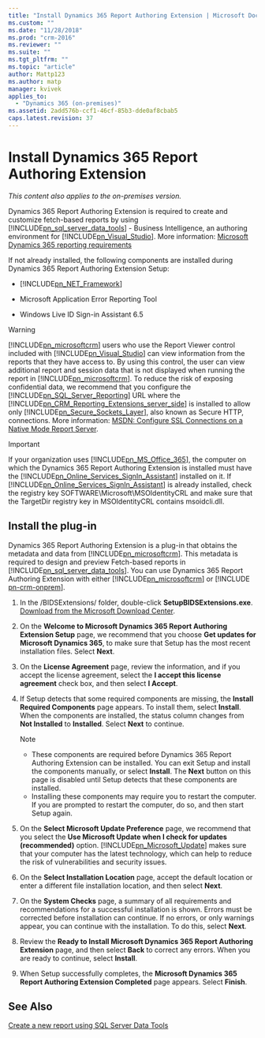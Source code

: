 ```yaml
---
title: "Install Dynamics 365 Report Authoring Extension | Microsoft Docs"
ms.custom: ""
ms.date: "11/28/2018"
ms.prod: "crm-2016"
ms.reviewer: ""
ms.suite: ""
ms.tgt_pltfrm: ""
ms.topic: "article"
author: Mattp123
ms.author: matp
manager: kvivek
applies_to: 
  - "Dynamics 365 (on-premises)"
ms.assetid: 2add576b-ccf1-46cf-85b3-dde0af8cbab5
caps.latest.revision: 37
---
```

# Install Dynamics 365 Report Authoring Extension

*This content also applies to the on-premises version.*

 Dynamics 365 Report Authoring Extension is required to create and customize fetch-based reports by using [!INCLUDE[pn_sql_server_data_tools](../includes/pn-sql-server-data-tools.md)] - Business Intelligence, an authoring environment for [!INCLUDE[pn_Visual_Studio](../includes/pn-visual-studio.md)]. More information: [Microsoft Dynamics 365 reporting requirements](../on-premises/microsoft-dynamics-365-reporting-requirements.md)  
  
 If not already installed, the following components are installed during Dynamics 365 Report Authoring Extension Setup:  
  
-   [!INCLUDE[pn_NET_Framework](../includes/pn-net-framework.md)]  
  
-   Microsoft Application Error Reporting Tool  
  
-   Windows Live ID Sign-in Assistant 6.5  
  
> [!WARNING]
>  [!INCLUDE[pn_microsoftcrm](../includes/pn-microsoftcrm.md)] users who use the Report Viewer control included with [!INCLUDE[pn_Visual_Studio](../includes/pn-visual-studio.md)] can view information from the reports that they have access to. By using this control, the user can view additional report and session data that is not displayed when running the report in [!INCLUDE[pn_microsoftcrm](../includes/pn-microsoftcrm.md)]. To reduce the risk of exposing confidential data, we recommend that you configure the [!INCLUDE[pn_SQL_Server_Reporting](../includes/pn-sql-server-reporting.md)] URL where the [!INCLUDE[pn_CRM_Reporting_Extensions_server_side](../includes/pn-crm-reporting-extensions-server-side.md)] is installed to allow only [!INCLUDE[pn_Secure_Sockets_Layer](../includes/pn-secure-sockets-layer.md)], also known as Secure HTTP, connections. More information: [MSDN: Configure SSL Connections on a Native Mode Report Server](/sql/reporting-services/security/configure-ssl-connections-on-a-native-mode-report-server?view=sql-server-2017).  
  
> [!IMPORTANT]
>  If your organization uses [!INCLUDE[pn_MS_Office_365](../includes/pn-ms-office-365.md)], the computer on which the Dynamics 365 Report Authoring Extension is installed must have the [!INCLUDE[pn_Online_Services_SignIn_Assistant](../includes/pn-online-services-signin-assistant.md)] installed on it. If [!INCLUDE[pn_Online_Services_SignIn_Assistant](../includes/pn-online-services-signin-assistant.md)] is already installed, check the registry key SOFTWARE\Microsoft\MSOIdentityCRL and make sure that the TargetDir registry key in MSOIdentityCRL contains msoidcli.dll.  
  
## Install the plug-in  
 Dynamics 365 Report Authoring Extension is a plug-in that obtains the metadata and data from [!INCLUDE[pn_microsoftcrm](../includes/pn-microsoftcrm.md)]. This metadata is required to design and preview Fetch-based reports in [!INCLUDE[pn_sql_server_data_tools](../includes/pn-sql-server-data-tools.md)]. You  can use Dynamics 365 Report Authoring Extension with either [!INCLUDE[pn_microsoftcrm](../includes/pn-microsoftcrm.md)] or [!INCLUDE [pn-crm-onprem](../includes/pn-crm-onprem.md)].  
  
1.  In the /BIDSExtensions/ folder, double-click **SetupBIDSExtensions.exe**. [Download from the Microsoft Download Center](http://go.microsoft.com/fwlink/p/?LinkId=624672).  
  
2.  On the **Welcome to Microsoft Dynamics 365 Report Authoring Extension Setup** page, we recommend that you choose **Get updates for Microsoft Dynamics 365**, to make sure that Setup has the most recent installation files. Select **Next**.  
  
3.  On the **License Agreement** page, review the information, and if you accept the license agreement, select the **I accept this license agreement** check box, and then select **I Accept**.  
  
4.  If Setup detects that some required components are missing, the **Install Required Components** page appears. To install them, select **Install**. When the components are installed, the status column changes from **Not Installed** to **Installed**. Select **Next** to continue.  
  
    > [!NOTE]
    >  -   These components are required before Dynamics 365 Report Authoring Extension can be installed. You can exit Setup and install the components manually, or select **Install**. The **Next** button on this page is disabled until Setup detects that these components are installed.  
    > -   Installing these components may require you to restart the computer. If you are prompted to restart the computer, do so, and then start Setup again.  
  
5.  On the **Select Microsoft Update Preference** page, we recommend that you select the **Use Microsoft Update when I check for updates (recommended)** option. [!INCLUDE[pn_Microsoft_Update](../includes/pn-microsoft-update.md)] makes sure that your computer has the latest technology, which can help to reduce the risk of vulnerabilities and security issues.  
  
6.  On the **Select Installation Location** page, accept the default location or enter a different file installation location, and then select **Next**.  
  
7.  On the **System Checks** page, a summary of all requirements and recommendations for a successful installation is shown. Errors must be corrected before installation can continue. If no errors, or only warnings appear, you can continue with the installation. To do this, select **Next**.  
  
8.  Review the **Ready to Install Microsoft Dynamics 365 Report Authoring Extension** page, and then select **Back** to correct any errors. When you are ready to continue, select **Install**.  
  
9. When Setup successfully completes, the **Microsoft Dynamics 365 Report Authoring Extension Completed** page appears. Select **Finish**.  
  
## See Also  
 [Create a new report using SQL Server Data Tools](create-a-new-report-using-sql-server-data-tools.md)

